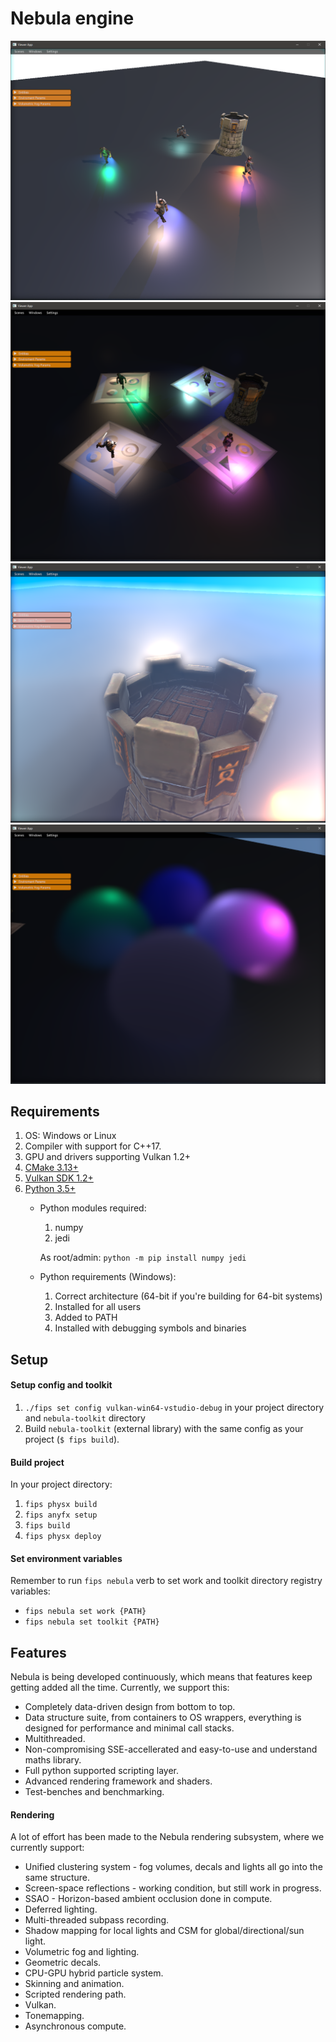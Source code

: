 # Nebula engine

![Deferred Lighting using 3D clustering and GPU culling](images/nebula_lights.png)
![Geometric decals, culled and calculated entirely on GPU](images/nebula_decals.png)
![Volumetric fog lighting](images/nebula_volumetric.png)
![Local fog volumes](images/nebula_local_fog.png)

## Requirements
1. OS: Windows or Linux
2. Compiler with support for C++17.
3. GPU and drivers supporting Vulkan 1.2+
4. [CMake 3.13+](https://cmake.org/download/)
5. [Vulkan SDK 1.2+](https://vulkan.lunarg.com/sdk/home)
6. [Python 3.5+](https://www.python.org/downloads)
    * Python modules required:
        1. numpy
        2. jedi
        
        As root/admin: `python -m pip install numpy jedi`
    * Python requirements (Windows):
        1. Correct architecture (64-bit if you're building for 64-bit systems)
        2. Installed for all users
        3. Added to PATH
        4. Installed with debugging symbols and binaries

## Setup

#### Setup config and toolkit

1. `./fips set config vulkan-win64-vstudio-debug` in your project directory and `nebula-toolkit` directory
2. Build `nebula-toolkit` (external library) with the same config as your project (`$ fips build`).

#### Build project

In your project directory:

  1. `fips physx build`
  2. `fips anyfx setup`
  3. `fips build`
  4. `fips physx deploy`

#### Set environment variables

Remember to run `fips nebula` verb to set work and toolkit directory registry variables:

  * `fips nebula set work {PATH}`
  * `fips nebula set toolkit {PATH}`

## Features
Nebula is being developed continuously, which means that features keep getting added all the time. Currently, we support this:

* Completely data-driven design from bottom to top.
* Data structure suite, from containers to OS wrappers, everything is designed for performance and minimal call stacks.
* Multithreaded.
* Non-compromising SSE-accellerated and easy-to-use and understand maths library.
* Full python supported scripting layer.
* Advanced rendering framework and shaders.
* Test-benches and benchmarking.

#### Rendering
A lot of effort has been made to the Nebula rendering subsystem, where we currently support:

* Unified clustering system - fog volumes, decals and lights all go into the same structure.
* Screen-space reflections - working condition, but still work in progress.
* SSAO - Horizon-based ambient occlusion done in compute.
* Deferred lighting.
* Multi-threaded subpass recording.
* Shadow mapping for local lights and CSM for global/directional/sun light.
* Volumetric fog and lighting.
* Geometric decals. 
* CPU-GPU hybrid particle system.
* Skinning and animation.
* Scripted rendering path.
* Vulkan.
* Tonemapping.
* Asynchronous compute.
